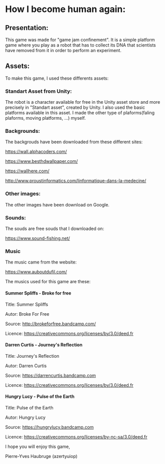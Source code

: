 # How I become human again:
## Presentation:
This game was made for "game jam confinement". It is a simple platform game where you play as a robot that has to collect its DNA that scientists have removed from it in order to perform an experiment. 
## Assets:
To make this game, I used these differents assets:
### Standart Asset from Unity:
The robot is a character available for free in the Unity asset store and more precisely in "Standart asset", created by Unity. I also used the basic platforms available in this asset. I made the other type of plaforms(faling plaforms, moving platforms, ...) myself.
### Backgrounds:
The backgrouds have been downloaded from these different sites:

https://wall.alphacoders.com/

https://www.besthdwallpaper.com/

https://wallhere.com/

http://www.proustinformatics.com/linformatique-dans-la-medecine/
### Other images:
The other images have been download on Google.
### Sounds:
The souds are free souds that I downloaded on:

https://www.sound-fishing.net/
### Music
The music came from the website:

https://www.auboutdufil.com/

The musics used for this game are these:
#### Summer Spliffs - Broke for free
Title:  Summer Spliffs

Autor: Broke For Free

Source: http://brokeforfree.bandcamp.com/

Licence: https://creativecommons.org/licenses/by/3.0/deed.fr
#### Darren Curtis - Journey's Reflection
Title:  Journey's Reflection

Autor: Darren Curtis

Source: https://darrencurtis.bandcamp.com

Licence: https://creativecommons.org/licenses/by/3.0/deed.fr
#### Hungry Lucy - Pulse of the Earth
Title:  Pulse of the Earth

Autor: Hungry Lucy

Source: https://hungrylucy.bandcamp.com

Licence: https://creativecommons.org/licenses/by-nc-sa/3.0/deed.fr


I hope you will enjoy this game,

Pierre-Yves Haubruge (azertyuiop)

